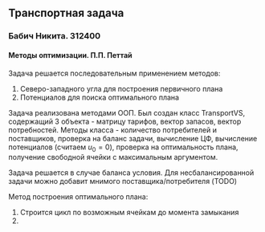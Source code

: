## Транспортная задача
### Бабич Никита. 312400
#### Методы оптимизации. П.П. Петтай

Задача решается последовательным применением методов:

1. Северо-западного угла для построения первичного плана
2. Потенциалов для поиска оптимального плана

Задача реализована методами ООП. Был создан класс TransportVS, содержащий 3 объекта - матрицу тарифов, вектор запасов, вектор потребностей.
Методы класса - количество потребителей и поставщиков, проверка на баланс задачи, вычисление ЦФ, вычисление потенциалов (считаем $u_0 = 0$), проверка на оптимальность плана, получение свободной ячейки с максимальным аргументом.

Задача решается в случае баланса условия. Для несбалансированной задачи можно добавит мнимого поставщика/потребителя (TODO)

Метод построения оптимального плана:

1. Строится цикл по возможным ячейкам до момента замыкания
2. 